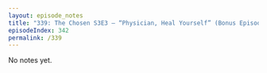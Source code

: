 ```yaml
---
layout: episode_notes
title: "339: The Chosen S3E3 — “Physician, Heal Yourself” (Bonus Episode)"
episodeIndex: 342
permalink: /339
---
```

No notes yet.
